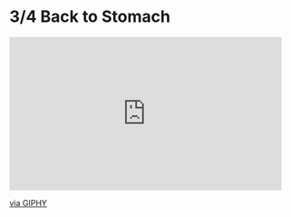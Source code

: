 # 3/4 Back to Stomach

<iframe src="https://giphy.com/embed/J2RifEiEAdQOXNVzYZ" width="480" height="270" frameBorder="0" class="giphy-embed" allowFullScreen></iframe><p><a href="https://giphy.com/gifs/J2RifEiEAdQOXNVzYZ">via GIPHY</a></p>
